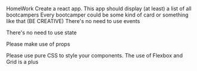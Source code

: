 HomeWork
Create a react app.
This app should display (at least) a list of all bootcampers
Every bootcamper could be some kind of card or something like that (BE CREATIVE)
There's no need to use events

There's no need to use state

Please make use of props 

Please use pure CSS to style your components. The use of Flexbox and Grid is a plus
